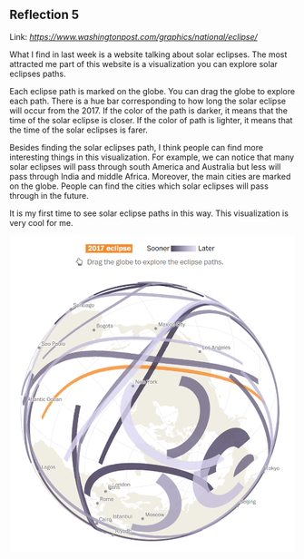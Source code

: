 ## Reflection 5

Link: *https://www.washingtonpost.com/graphics/national/eclipse/*

What I find in last week is a website talking about solar eclipses. The most attracted me part of this website is a visualization you can explore solar eclipses paths. 

Each eclipse path is marked on the globe. You can drag the globe to explore each path. There is a hue bar corresponding to how long the solar eclipse will occur from the 2017. If the color of the path is darker, it means that the time of the solar eclipse is closer. If the color of path is lighter, it means that the time of the solar eclipses is farer. 

Besides finding the solar eclipses path, I think people can find more interesting things in this visualization. For example, we can notice that many solar eclipses will pass through south America and Australia but less will pass through India and middle Africa. Moreover, the main cities are marked on the globe. People can find the cities which solar eclipses will pass through in the future.

It is my first time to see solar eclipse paths in this way. This visualization is very cool for me.

![img](img/reflection5.png)
